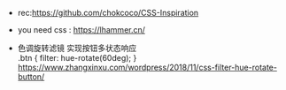 - rec:https://github.com/chokcoco/CSS-Inspiration
- you need css : https://lhammer.cn/

- 色调旋转滤镜 实现按钮多状态响应  
  .btn { filter: hue-rotate(60deg); }
    https://www.zhangxinxu.com/wordpress/2018/11/css-filter-hue-rotate-button/